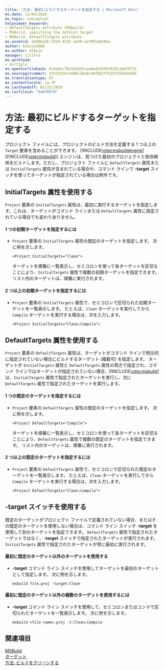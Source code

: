 ```yaml
---
title: '方法: 最初にビルドするターゲットを指定する | Microsoft Docs'
ms.date: 11/04/2016
ms.topic: conceptual
helpviewer_keywords:
- DefaultTargets attribute [MSBuild]
- MSBuild, specifying the defalut target
- MSBuild, DefaultTargets attribute
ms.assetid: a580ba5b-2919-42d2-ae38-1af991e0205a
author: mikejo5000
ms.author: mikejo
manager: jillfra
ms.workload:
- multiple
ms.openlocfilehash: dc6e8ec70c941035caa0e4b3569f82013a829f15
ms.sourcegitcommit: 2193323efc608118e0ce6f6b2ff532f158245d56
ms.translationtype: HT
ms.contentlocale: ja-JP
ms.lasthandoff: 01/25/2019
ms.locfileid: "54970579"
---
```

# <a name="how-to-specify-which-target-to-build-first"></a>方法: 最初にビルドするターゲットを指定する
プロジェクト ファイルには、プロジェクトのビルド方法を定義する 1 つ以上の `Target` 要素を含めることができます。 [!INCLUDE[vstecmsbuildengine](../msbuild/includes/vstecmsbuildengine_md.md)] ([!INCLUDE[vstecmsbuild](../extensibility/internals/includes/vstecmsbuild_md.md)]) エンジンは、見つけた最初のプロジェクトと依存関係をビルドします。ただし、プロジェクト ファイルに `DefaultTargets` 属性または `InitialTargets` 属性が含まれている場合や、コマンド ラインで **-target** スイッチを使ってターゲットが指定されている場合は例外です。  
  
## <a name="use-the-initialtargets-attribute"></a>InitialTargets 属性を使用する  
 `Project` 要素の `InitialTargets` 属性は、最初に実行するターゲットを指定します。これは、ターゲットがコマンド ラインまたは `DefaultTargets` 属性に指定されている場合でも変わりありません。  
  
#### <a name="to-specify-one-initial-target"></a>1 つの初期ターゲットを指定するには  
  
- `Project` 要素の `InitialTargets` 属性の既定のターゲットを指定します。 次に例を示します。  
  
   `<Project InitialTargets="Clean">`  
  
  ターゲットを順番に一覧表示し、セミコロンを使って各ターゲットを区切ることにより、`InitialTargets` 属性で複数の初期ターゲットを指定できます。 リスト内のターゲットは、順番に実行されます。  
  
#### <a name="to-specify-more-than-one-initial-target"></a>2 つ以上の初期ターゲットを指定するには  
  
-   `Project` 要素の `InitialTargets` 属性で、セミコロンで区切られた初期ターゲットを一覧表示します。 たとえば、`Clean` ターゲットを実行してから `Compile` ターゲットを実行する場合は、次を入力します。  
  
     `<Project InitialTargets="Clean;Compile">`  
  
## <a name="use-the-defaulttargets-attribute"></a>DefaultTargets 属性を使用する  
 `Project` 要素の `DefaultTargets` 属性は、ターゲットがコマンド ラインで明示的に指定されていない場合にビルドするターゲット (複数可) を指定します。 ターゲットが `InitialTargets` 属性と `DefaultTargets` 属性の両方で指定され、コマンド ラインではターゲットが指定されていない場合、[!INCLUDE[vstecmsbuild](../extensibility/internals/includes/vstecmsbuild_md.md)] は、`InitialTargets` 属性で指定されたターゲットを実行し、次に `DefaultTargets` 属性で指定されたターゲットを実行します。  
  
#### <a name="to-specify-one-default-target"></a>1 つの既定のターゲットを指定するには  
  
- `Project` 要素の `DefaultTargets` 属性の既定のターゲットを指定します。 次に例を示します。  
  
   `<Project DefaultTargets="Compile">`  
  
  ターゲットを順番に一覧表示し、セミコロンを使って各ターゲットを区切ることにより、`DefaultTargets` 属性で複数の既定のターゲットを指定できます。 リスト内のターゲットは、順番に実行されます。  
  
#### <a name="to-specify-more-than-one-default-target"></a>2 つ以上の既定のターゲットを指定するには  
  
-   `Project` 要素の `DefaultTargets` 属性で、セミコロンで区切られた既定のターゲットを一覧表示します。 たとえば、`Clean` ターゲットを実行してから `Compile` ターゲットを実行する場合は、次を入力します。  
  
     `<Project DefaultTargets="Clean;Compile">`  
  
## <a name="use-the--target-switch"></a>-target スイッチを使用する  
 既定のターゲットがプロジェクト ファイルで定義されていない場合、またはその既定のターゲットを使用しない場合は、コマンド ライン スイッチ **-target** を使用して別のターゲットを指定できます。 `DefaultTargets` 属性で指定されたターゲットではなく、**-target** スイッチで指定されたターゲットが実行されます。 `InitialTargets` 属性で指定されたターゲットが常に最初に実行されます。  
 
 
#### <a name="to-use-a-target-other-than-the-default-target-first"></a>最初に既定のターゲット以外のターゲットを使用する  
  
-   **-target** コマンド ライン スイッチを使用してターゲットを最初のターゲットとして指定します。 次に例を示します。  
  
     `msbuild file.proj -target:Clean`  
  
#### <a name="to-use-several-targets-other-than-the-default-targets-first"></a>最初に既定のターゲット以外の複数のターゲットを使用するには  
  
-   **-target** コマンド ライン スイッチを使用して、セミコロンまたはコンマで区切られたターゲットを一覧表示します。 次に例を示します。  
  
     `msbuild <file name>.proj -t:Clean;Compile`  
  
## <a name="see-also"></a>関連項目
  [MSBuild](../msbuild/msbuild.md)  
 [ターゲット](../msbuild/msbuild-targets.md)   
 [方法: ビルドをクリーンする](../msbuild/how-to-clean-a-build.md)
